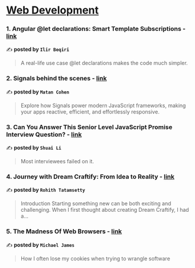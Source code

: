 
<h1><a href=https://medium.com/tag/web-development/recommended target="_blank" rel="noopener noreferrer">Web Development</a></h1>
<h3>1. Angular @let declarations: Smart Template Subscriptions - <a href="https://medium.com/itnext/angular-let-declarations-smart-template-subscriptions-88beb395a9ce" target="_blank" rel="noopener noreferrer">link</a></h3>

✍️ **posted by `Ilir Beqiri`**

<blockquote>A real-life use case @let declarations makes the code much simpler.</blockquote>

<h3>2. Signals behind the scenes - <a href="https://medium.com/gitconnected/signals-behind-the-scenes-19cbcb6b802b" target="_blank" rel="noopener noreferrer">link</a></h3>

✍️ **posted by `Matan Cohen`**

<blockquote>Explore how Signals power modern JavaScript frameworks, making your apps reactive, efficient, and effortlessly responsive.</blockquote>

<h3>3. Can You Answer This Senior Level JavaScript Promise Interview Question? - <a href="https://medium.com/frontend-canteen/can-you-answer-this-senior-level-javascript-promise-interview-question-69f7b6ffc2e7" target="_blank" rel="noopener noreferrer">link</a></h3>

✍️ **posted by `Shuai Li`**

<blockquote>Most interviewees failed on it.</blockquote>

<h3>4. Journey with Dream Craftify: From Idea to Reality - <a href="https://medium.com/@rohith2712/journey-with-dream-craftify-from-idea-to-reality-01645e6e8947" target="_blank" rel="noopener noreferrer">link</a></h3>

✍️ **posted by `Rohith Tatamsetty`**

<blockquote>Introduction
Starting something new can be both exciting and challenging. When I first thought about creating Dream Craftify, I had a…</blockquote>

<h3>5. The Madness Of Web Browsers - <a href="https://medium.com/website-development-dilemnas/the-madness-of-web-browsers-8cf52c2df5df" target="_blank" rel="noopener noreferrer">link</a></h3>

✍️ **posted by `Michael James`**

<blockquote>How I often lose my cookies when trying to wrangle software</blockquote>

